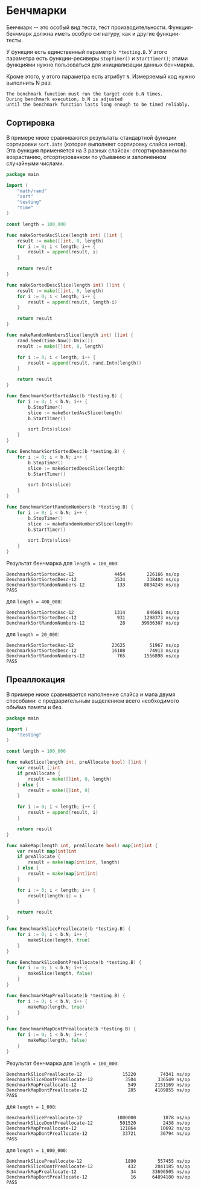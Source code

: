 # Бенчмарки

Бенчмарк -- это особый вид теста, тест производительности. Функция-бенчмарк должна иметь особую сигнатуру, 
как и другие функции-тесты.

У функции есть единственный параметр `b *testing.B`. У этого параметра есть функции-ресиверы `StopTimer()` и `StartTimer()`;
этими функциями нужно пользоваться для инициализации данных бенчмарка.

Кроме этого, у этого параметра есть атрибут `N`. Измеряемый код нужно выполнить N раз:
```
The benchmark function must run the target code b.N times. 
During benchmark execution, b.N is adjusted 
until the benchmark function lasts long enough to be timed reliably.
```

## Сортировка

В примере ниже сравниваются результаты стандартной функции сортировки `sort.Ints` (которая выполняет сортировку слайса интов).
Эта функция применяется на 3 разных слайсах: отсортированном по возрастанию, отсортированном по убыванию
и заполненном случайными числами.

```go
package main

import (
    "math/rand"
    "sort"
    "testing"
    "time"
)

const length = 100_000

func makeSortedAscSlice(length int) []int {
    result := make([]int, 0, length)
    for i := 0; i < length; i++ {
        result = append(result, i)
    }

    return result
}

func makeSortedDescSlice(length int) []int {
    result := make([]int, 0, length)
    for i := 0; i < length; i++ {
        result = append(result, length-i)
    }

    return result
}

func makeRandomNumbersSlice(length int) []int {
    rand.Seed(time.Now().Unix())
    result := make([]int, 0, length)

    for i := 0; i < length; i++ {
        result = append(result, rand.Intn(length))
    }

    return result
}

func BenchmarkSortSortedAsc(b *testing.B) {
    for i := 0; i < b.N; i++ {
        b.StopTimer()
        slice := makeSortedAscSlice(length)
        b.StartTimer()

        sort.Ints(slice)
    }
}

func BenchmarkSortSortedDesc(b *testing.B) {
    for i := 0; i < b.N; i++ {
        b.StopTimer()
        slice := makeSortedDescSlice(length)
        b.StartTimer()

        sort.Ints(slice)
    }
}

func BenchmarkSortRandomNumbers(b *testing.B) {
    for i := 0; i < b.N; i++ {
        b.StopTimer()
        slice := makeRandomNumbersSlice(length)
        b.StartTimer()

        sort.Ints(slice)
    }
}
```

Результат бенчмарка для `length = 100_000`:
```
BenchmarkSortSortedAsc-12        	    4454	    226166 ns/op
BenchmarkSortSortedDesc-12       	    3534	    338404 ns/op
BenchmarkSortRandomNumbers-12    	     133	   8834245 ns/op
PASS
```

для `length = 400_000`:
```
BenchmarkSortSortedAsc-12        	    1314	    846861 ns/op
BenchmarkSortSortedDesc-12       	     931	   1298373 ns/op
BenchmarkSortRandomNumbers-12    	      28	  39936307 ns/op
```

для `length = 20_000`:
```
BenchmarkSortSortedAsc-12        	   23625	     51967 ns/op
BenchmarkSortSortedDesc-12       	   16108	     74913 ns/op
BenchmarkSortRandomNumbers-12    	     765	   1556898 ns/op
PASS
```

## Преаллокация

В примере ниже сравнивается наполнение слайса и мапа двумя способами: с предварительным выделением всего необходимого
объёма памяти и без.

```go
package main

import (
    "testing"
)

const length = 100_000

func makeSlice(length int, preAllocate bool) []int {
    var result []int
    if preAllocate {
        result = make([]int, 0, length)
    } else {
        result = make([]int, 0)
    }

    for i := 0; i < length; i++ {
        result = append(result, i)
    }

    return result
}

func makeMap(length int, preAllocate bool) map[int]int {
    var result map[int]int
    if preAllocate {
        result = make(map[int]int, length)
    } else {
        result = make(map[int]int)
    }

    for i := 0; i < length; i++ {
        result[length-i] = i
    }

    return result
}

func BenchmarkSlicePreallocate(b *testing.B) {
    for i := 0; i < b.N; i++ {
        makeSlice(length, true)
    }
}

func BenchmarkSliceDontPreallocate(b *testing.B) {
    for i := 0; i < b.N; i++ {
        makeSlice(length, false)
    }
}

func BenchmarkMapPreallocate(b *testing.B) {
    for i := 0; i < b.N; i++ {
        makeMap(length, true)
    }
}

func BenchmarkMapDontPreallocate(b *testing.B) {
    for i := 0; i < b.N; i++ {
        makeMap(length, false)
    }
}
```

Результат бенчмарка для `length = 100_000`:
```
BenchmarkSlicePreallocate-12        	   15220	     74341 ns/op
BenchmarkSliceDontPreallocate-12    	    3504	    336549 ns/op
BenchmarkMapPreallocate-12          	     549	   2151169 ns/op
BenchmarkMapDontPreallocate-12      	     285	   4109855 ns/op
PASS
```

для `length = 1_000`:
```
BenchmarkSlicePreallocate-12        	 1000000	      1078 ns/op
BenchmarkSliceDontPreallocate-12    	  501520	      2438 ns/op
BenchmarkMapPreallocate-12          	  121864	     10692 ns/op
BenchmarkMapDontPreallocate-12      	   33721	     36794 ns/op
PASS
```

для `length = 1_000_000`:
```
BenchmarkSlicePreallocate-12        	    1890	    557455 ns/op
BenchmarkSliceDontPreallocate-12    	     432	   2841185 ns/op
BenchmarkMapPreallocate-12          	      34	  33696505 ns/op
BenchmarkMapDontPreallocate-12      	      16	  64894180 ns/op
PASS
```

